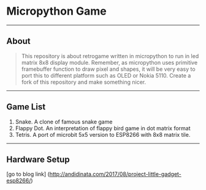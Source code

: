 # Micropython Game

----
## About

> This repository is about retrogame written in micropython to run in led matrix 8x8 display module. Remember, as micropython uses primitive framebuffer function to draw pixel and shapes, it will be very easy to port this to different  platform such as OLED or Nokia 5110. Create a fork of this repository and make something nicer.

----
## Game List
1. Snake. A clone of famous snake game
2. Flappy Dot. An interpretation of flappy bird game in dot matrix format
3. Tetris. A port of microbit 5x5 version to ESP8266 with 8x8 matrix tile.

----
## Hardware Setup
[go to blog link] (http://andidinata.com/2017/08/project-little-gadget-esp8266/)
